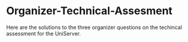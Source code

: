 # Organizer-Technical-Assesment

Here are the solutions to the three organizer questions on the techincal assessment for the UniServer.
